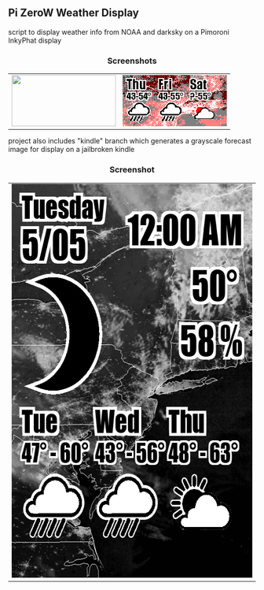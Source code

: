 <h2>Pi ZeroW Weather Display</h2>
<p>script to display weather info from NOAA and darksky on a Pimoroni InkyPhat display</p>
<h3 style="text-align: center;">Screenshots</h3>
<table>
	<tr>
		<td>
			<img src="/images/sample.png" width="212" height="104"/>
		</td>
		<td>
			<img src="/images/sample-forecast.png" width="212" height="104"/>
		</td>
	</tr>
</table>
<p>project also includes "kindle" branch which generates a grayscale forecast image for display on a jailbroken kindle</p>
<h3 style="text-align: center;">Screenshot</h3>
<table>
	<tr>
		<td colspan="2">
			<img src="/images/kindle-sample.png" width="600" height="800"/>
		</td>
	</tr>
</table>